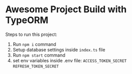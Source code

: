 # Awesome Project Build with TypeORM

Steps to run this project:

1. Run `npm i` command
2. Setup database settings inside `index.ts` file
3. Run `npm start` command
4. set env variables inside .env file:
<code>ACCESS_TOKEN_SECRET</code>
<code>REFRESH_TOKEN_SECRET</code>
